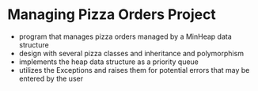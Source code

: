 # Managing Pizza Orders Project
- program that manages pizza orders managed by a MinHeap data structure
- design with several pizza classes and inheritance and polymorphism
- implements the heap data structure as a priority queue
- utilizes the Exceptions and raises them for potential errors that may be entered by the user
